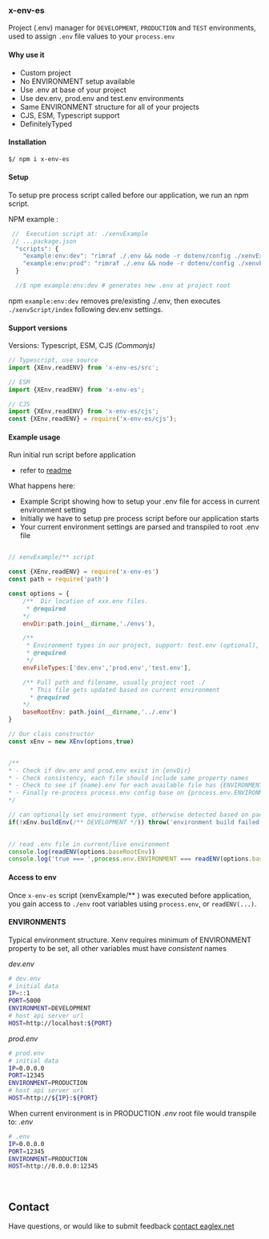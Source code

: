 ### x-env-es
Project (.env) manager for `DEVELOPMENT`, `PRODUCTION` and  `TEST` environments, used to assign `.env` file values to your `process.env`


#### Why use it

- Custom project
- No ENVIRONMENT setup available
- Use .env at base of your project
- Use dev.env, prod.env and test.env environments
- Same ENVIRONMENT structure for all of your projects
- CJS, ESM, Typescript support
- DefinitelyTyped

#### Installation

```sh
$/ npm i x-env-es
```

#### Setup
To setup pre process script called before our application, we run an npm script.

NPM example :
```js
 //  Execution script at: ./xenvExample
 // ...package.json
  "scripts": {
    "example:env:dev": "rimraf ./.env && node -r dotenv/config ./xenvExample dotenv_config_path=./xenvExample/envs/dev.env",
    "example:env:prod": "rimraf ./.env && node -r dotenv/config ./xenvExample dotenv_config_path=./xenvExample/envs/prod.env",
  }

  //$ npm example:env:dev # generates new .env at project root
```
npm `example:env:dev` removes pre/existing ./.env, then executes `./xenvScript/index` following dev.env settings.



#### Support versions 

Versions: Typescript, ESM, CJS _(Commonjs)_

```js
// Typescript, use source
import {XEnv,readENV} from 'x-env-es/src';

// ESM
import {XEnv,readENV} from 'x-env-es';

// CJS
import {XEnv,readENV} from 'x-env-es/cjs';
const {XEnv,readENV} = require('x-env-es/cjs');

```


#### Example usage
Run initial run script before application

- refer to [readme](https://github.com/anonym101/x-env/blob/master/xenvExample/readme.md)



What happens here:

* Example Script showing how to setup your .env file for access in current environment setting
* Initially we have to setup pre process script before our application starts  
* Your current environment settings are parsed and transpiled to root .env file


```js

// xenvExample/** script

const {XEnv,readENV} = require('x-env-es')
const path = require('path')

const options = {
    /**  Dir location of xxx.env files. 
     * @required
    */
    envDir:path.join(__dirname,'./envs'),

    /** 
     * Environment types in our project, support: test.env (optional), dev.env (required), prod.env (required), with consistent property names, and at least {ENVIRONMENT} set
     * @required
     */
    envFileTypes:['dev.env','prod.env','test.env'],

    /** Full path and filename, usually project root ./
      * This file gets updated based on current environment  
      * @required
    */
    baseRootEnv: path.join(__dirname,'../.env')
}

// Our class constructor
const xEnv = new XEnv(options,true)


/** 
* - Check if dev.env and prod.env exist in {envDir} 
* - Check consistency, each file should include same property names
* - Check to see if {name}.env for each available file has {ENVIRONMENT} set, and compares with process.env.ENVIRONMENT
* - Finally re-process process.env config base on {process.env.ENVIRONMENT} file selection
*/

// can optionally set environment type, otherwise detected based on package.json script setting
if(!xEnv.buildEnv(/** DEVELOPMENT */)) throw('environment build failed')
 

// read .env file in current/live environment  
console.log(readENV(options.baseRootEnv))
console.log('true === ',process.env.ENVIRONMENT === readENV(options.baseRootEnv).ENVIRONMENT)

``` 

#### Access to env
Once `x-env-es` script (xenvExample/** ) was executed before application, you gain access to `./env`
root variables using `process.env`, or `readENV(...)`.


#### ENVIRONMENTS
Typical environment structure.
Xenv requires minimum of ENVIRONMENT property to be set, all other variables must have *consistent* names


*dev.env*
```sh
# dev.env
# initial data
IP=::1
PORT=5000
ENVIRONMENT=DEVELOPMENT
# host api server url
HOST=http://localhost:${PORT}
```


*prod.env*
```sh
# prod.env
# initial data
IP=0.0.0.0
PORT=12345
ENVIRONMENT=PRODUCTION
# host api server url
HOST=http://${IP}:${PORT}
```


When current environment is in PRODUCTION *.env* root file would transpile to:
*.env*
```sh
# .env
IP=0.0.0.0
PORT=12345
ENVIRONMENT=PRODUCTION
HOST=http://0.0.0.0:12345
```



&nbsp;



## Contact
Have questions, or would like to submit feedback [contact eaglex.net](https://eaglex.net/app/contact?product=x-env-es)



